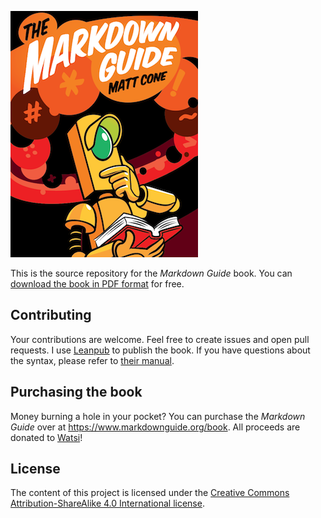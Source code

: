 ![Markdown Guide book cover](cover.png)

This is the source repository for the *Markdown Guide* book. You can [download the book in PDF format](https://www.markdownguide.org/assets/book/markdown-guide.pdf) for free.

## Contributing

Your contributions are welcome. Feel free to create issues and open pull requests. I use [Leanpub](https://leanpub.com/) to publish the book. If you have questions about the syntax, please refer to [their manual](https://leanpub.com/help/manual).

## Purchasing the book

Money burning a hole in your pocket? You can purchase the *Markdown Guide* over at <https://www.markdownguide.org/book>. All proceeds are donated to [Watsi](https://watsi.org/)!

## License 

The content of this project is licensed under the [Creative Commons Attribution-ShareAlike 4.0 International license](https://creativecommons.org/licenses/by-sa/4.0/).
